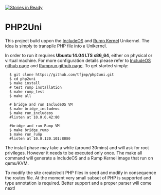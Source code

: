 [![Stories in Ready](https://badge.waffle.io/tfjmp/php2uni.png?label=ready&title=Ready)](https://waffle.io/tfjmp/php2uni)
# PHP2Uni

This project build uppon the [IncludeOS](http://www.includeos.org/) and [Rump Kernel](http://rumpkernel.org/) Unikernel.
The idea is simply to transpile PHP file into a Unikernel.

In order to run it requires **Ubuntu 14.04 LTS x86_64**, either on physical or virtual machine.
For more configuration details please refer to [IncludeOS github page](https://github.com/hioa-cs/IncludeOS) and [Rumprun github page](https://github.com/rumpkernel/rumprun).
To get started simply:

```
  $ git clone https://github.com/tfjmp/php2uni.git
  $ cd php2uni
  $ make install
  # test rump installation
  $ make rump_test
  $ make all

  # bridge and run IncludeOS VM
  $ make bridge_includeos
  $ make run_includeos
  #listen at 10.0.0.42:80

  #bridge and run Rump VM
  $ make bridge_rump
  $ make run_rump
  #listen at 10.0.120.101:8080
```

The install phase may take a while (around 30mins) and will ask for root privileges.
However it needs to be executed only once. The make all command will generate a IncludeOS and a Rump Kernel image that run on qemu/KVM.

To modify the site create/edit PHP files in seed and modify in consequence the routes file.
At the moment very small subset of PHP is supported and type annotation is required.
Better support and a proper parser will come next!
